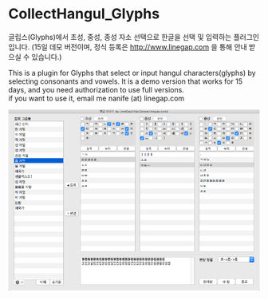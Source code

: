 # CollectHangul_Glyphs
글립스(Glyphs)에서 초성, 중성, 종성 자소 선택으로 한글을 선택 및 입력하는 플러그인입니다.
(15일 데모 버전이며, 정식 등록은 http://www.linegap.com 을 통해 안내 받으실 수 있습니다.)

This is a plugin for Glyphs that select or input hangul characters(glyphs) by selecting consonants and vowels. It is a demo version that works for 15 days, and you need authorization to use full versions.<br>if you want to use it, email me nanife (at) linegap.com

![My image](./mainView.png)
